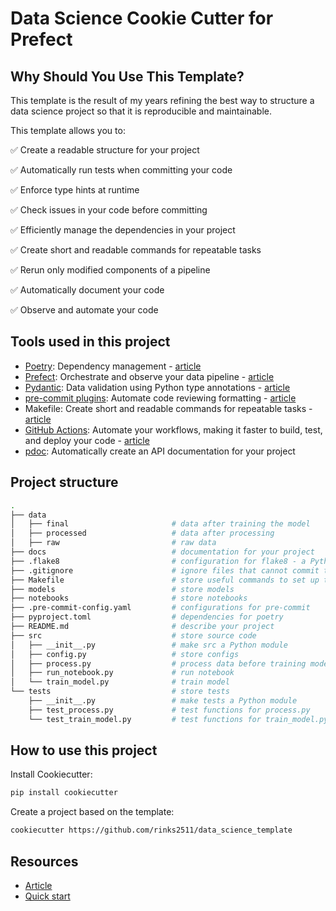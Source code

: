 # Data Science Cookie Cutter for Prefect

## Why Should You Use This Template?

This template is the result of my years refining the best way to structure a data science project so that it is reproducible and maintainable.

This template allows you to:

:white_check_mark: Create a readable structure for your  project

:white_check_mark: Automatically run tests when committing your code

:white_check_mark: Enforce type hints at runtime 

:white_check_mark: Check issues in your code before committing

:white_check_mark: Efficiently manage the dependencies in your project

:white_check_mark: Create short and readable commands for repeatable tasks

:white_check_mark: Rerun only modified components of a pipeline

:white_check_mark:	Automatically document your code

:white_check_mark:	Observe and automate your code

## Tools used in this project
* [Poetry](https://python-poetry.org/): Dependency management - [article](https://towardsdatascience.com/how-to-effortlessly-publish-your-python-package-to-pypi-using-poetry-44b305362f9f)
* [Prefect](https://www.prefect.io/): Orchestrate and observe your data pipeline - [article](https://medium.com/the-prefect-blog/orchestrate-your-data-science-project-with-prefect-2-0-4118418fd7ce?sk=552f3e60344175768dabbbf033776ce7)
* [Pydantic](https://docs.pydantic.dev/): Data validation using Python type annotations - [article](https://towardsdatascience.com/build-a-full-stack-ml-application-with-pydantic-and-prefect-915f00fe0c62?sk=b1f8c5cb53a6a9d7f48d66fa778e9cf0)
* [pre-commit plugins](https://pre-commit.com/): Automate code reviewing formatting  - [article](https://towardsdatascience.com/4-pre-commit-plugins-to-automate-code-reviewing-and-formatting-in-python-c80c6d2e9f5?sk=2388804fb174d667ee5b680be22b8b1f)
* Makefile: Create short and readable commands for repeatable tasks - [article](https://the-turing-way.netlify.app/reproducible-research/make/make-examples.html)
* [GitHub Actions](https://docs.github.com/en/actions): Automate your workflows, making it faster to build, test, and deploy your code - [article](https://pub.towardsai.net/github-actions-in-mlops-automatically-check-and-deploy-your-ml-model-9a281d7f3c84?sk=d258c20a7ff7a1db44327c27d3f36efb)
* [pdoc](https://github.com/pdoc3/pdoc): Automatically create an API documentation for your project
## Project structure
```bash
.
├── data            
│   ├── final                       # data after training the model
│   ├── processed                   # data after processing
│   ├── raw                         # raw data
├── docs                            # documentation for your project
├── .flake8                         # configuration for flake8 - a Python formatter tool
├── .gitignore                      # ignore files that cannot commit to Git
├── Makefile                        # store useful commands to set up the environment
├── models                          # store models
├── notebooks                       # store notebooks
├── .pre-commit-config.yaml         # configurations for pre-commit
├── pyproject.toml                  # dependencies for poetry
├── README.md                       # describe your project
├── src                             # store source code
│   ├── __init__.py                 # make src a Python module
│   ├── config.py                   # store configs 
│   ├── process.py                  # process data before training model
│   ├── run_notebook.py             # run notebook
│   └── train_model.py              # train model
└── tests                           # store tests
    ├── __init__.py                 # make tests a Python module 
    ├── test_process.py             # test functions for process.py
    └── test_train_model.py         # test functions for train_model.py
```

## How to use this project

Install Cookiecutter:
```bash
pip install cookiecutter
```

Create a project based on the template:
```bash
cookiecutter https://github.com/rinks2511/data_science_template
```
## Resources
- [Article](https://towardsdatascience.com/how-to-structure-an-ml-project-for-reproducibility-and-maintainability-54d5e53b4c82?sk=c3d05ae5b8ccc95822618d0dacfad8a4)
- [Quick start](https://github.com/khuyentran1401/data-science-template/blob/prefect-poetry/%7B%7Bcookiecutter.directory_name%7D%7D/README.md)
